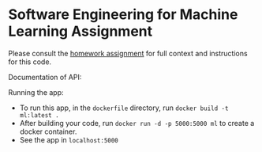 # Software Engineering for Machine Learning Assignment

Please consult the [homework assignment](https://cmu-313.github.io//assignments/hw4) for full context and instructions for this code.  

Documentation of API:

Running the app:
- To run this app, in the `dockerfile` directory, run `docker build -t ml:latest .`
- After building your code, run `docker run -d -p 5000:5000 ml` to create a docker container.
- See the app in `localhost:5000`